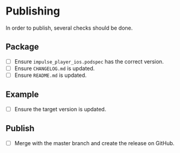 # Publishing

In order to publish, several checks should be done.

## Package

- [ ] Ensure `impulse_player_ios.podspec` has the correct version.
- [ ] Ensure `CHANGELOG.md` is updated.
- [ ] Ensure `README.md` is updated.

## Example

- [ ] Ensure the target version is updated.

## Publish

- [ ] Merge with the master branch and create the release on GitHub. 
